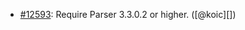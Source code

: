 * [#12593](https://github.com/rubocop/rubocop/pull/12593): Require Parser 3.3.0.2 or higher. ([@koic][])
